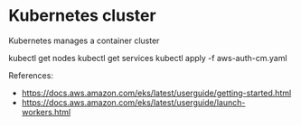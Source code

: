 # Kubernetes cluster

Kubernetes manages a container cluster


kubectl get nodes
kubectl get services
kubectl apply -f aws-auth-cm.yaml


References:
- https://docs.aws.amazon.com/eks/latest/userguide/getting-started.html
- https://docs.aws.amazon.com/eks/latest/userguide/launch-workers.html
